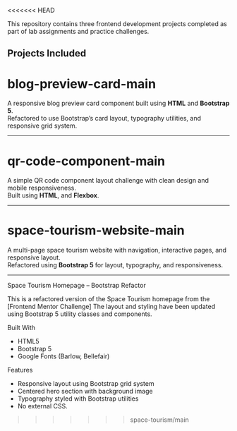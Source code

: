 <<<<<<< HEAD


This repository contains three frontend development projects completed as part of lab assignments and practice challenges.

##  Projects Included

#  blog-preview-card-main  
A responsive blog preview card component built using **HTML** and **Bootstrap 5**.  
Refactored to use Bootstrap’s card layout, typography utilities, and responsive grid system.

---

# qr-code-component-main  
A simple QR code component layout challenge with clean design and mobile responsiveness.  
Built using **HTML**, and **Flexbox**.


---

 # space-tourism-website-main  
A multi-page space tourism website with navigation, interactive pages, and responsive layout.  
Refactored using **Bootstrap 5** for layout, typography, and responsiveness.

---

 Space Tourism Homepage – Bootstrap Refactor

This is a refactored version of the Space Tourism homepage from the [Frontend Mentor Challenge] The layout and styling have been updated using Bootstrap 5 utility classes and components.

 Built With

- HTML5
- Bootstrap 5
- Google Fonts (Barlow, Bellefair)

 Features

- Responsive layout using Bootstrap grid system
- Centered hero section with background image
- Typography styled with Bootstrap utilities
- No external CSS.
>>>>>>> space-tourism/main
